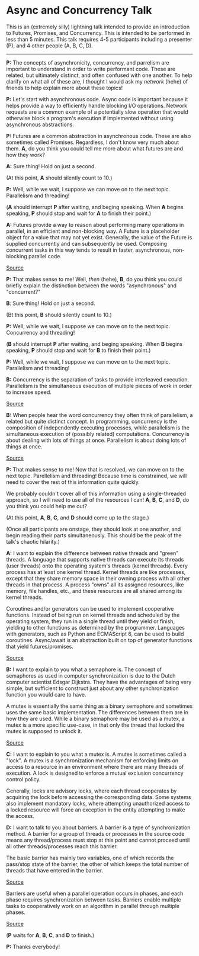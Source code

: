 # Async and Concurrency Talk

This is an (extremely silly) lightning talk intended to provide an introduction
to Futures, Promises, and Concurrency. This is intended to be performed in
less than 5 minutes. This talk requires 4-5 participants including a presenter
(P), and 4 other people (A, B, C, D).

---

**P:** The concepts of asynchronicity, concurrency, and parrelism are
  important to understand in order to write performant code. These are related,
  but ultimately distinct, and often confused with one another. To help clarify
  on what all of these are, I thought I would ask my *network* (hehe) of friends
  to help explain more about these topics!

**P:** Let's start with asynchronous code. Async code is important because it
  helps provide a way to efficiently handle blocking I/O operations. Network
  requests are a common example of a potentially slow operation that would
  otherwise block a program's execution if implemented without using asynchronous
  abstractions.

**P:** Futures are a common abstraction in asynchronous code. These are also
  sometimes called Promises. Regardless, I don't know very much about them.
  **A**, do you think you could tell me more about what futures are and how they
  work?

**A:** Sure thing! Hold on just a second.

(At this point, **A** should silently count to 10.)

**P:** Well, while we wait, I suppose we can move on to the next topic.
  Parallelism and threading!

(**A** should interrupt **P** after waiting, and beging speaking. When **A**
begins speaking, **P** should stop and wait for **A** to finish their point.)

**A:** Futures provide a way to reason about performing many operations in
  parallel, in an efficient and non-blocking way. A Future is a placeholder
  object for a value that may not yet exist. Generally, the value of the Future
  is supplied concurrently and can subsequently be used. Composing concurrent
  tasks in this way tends to result in faster, asynchronous, non-blocking
  parallel code.

[Source](https://docs.scala-lang.org/overviews/core/futures.html)

**P:** That makes sense to me! Well, *then* (hehe), **B**, do you think you
  could briefly explain the distinction between the words "asynchronous" and
  "concurrent?"

**B**: Sure thing! Hold on just a second.

(Bt this point, **B** should silently count to 10.)

**P:** Well, while we wait, I suppose we can move on to the next topic.
  Concurrency and threading!

(**B** should interrupt **P** after waiting, and beging speaking. When **B**
begins speaking, **P** should stop and wait for **B** to finish their point.)

**P:** Well, while we wait, I suppose we can move on to the next topic.
  Parallelism and threading!

**B:** Concurrency is the separation of tasks to provide interleaved execution.
  Parallelism is the simultaneous execution of multiple pieces of work in order
  to increase speed.

[Source](https://github.com/servo/servo/wiki/Design)

**B:** When people hear the word concurrency they often think of
  parallelism, a related but quite distinct concept. In programming, concurrency
  is the composition of independently executing processes, while parallelism is
  the simultaneous execution of (possibly related) computations. Concurrency is
  about dealing with lots of things at once. Parallelism is about doing lots of
  things at once.

[Source](https://blog.golang.org/concurrency-is-not-parallelism)

**P:** That makes sense to me! Now that is resolved, we can move on to the
  next topic. Parellelism and threading! Because time is constrained, we will
  need to cover the rest of this information quite quickly.

  We probably couldn't cover all of this information using a single-threaded
  approach, so I will need to use all of the resources I can! **A**, **B**,
  **C**, and **D**, do you think you could help me out?

(At this point, **A**, **B**, **C**, and **D** should come up to the stage.)

(Once all participants are onstage, they should look at one another, and begin
reading their parts simultaneously. This should be the peak of the talk's
chaotic hilarity.)

**A:** I want to explain the difference between native threads and "green"
  threads. A language that supports native threads can execute its threads (user
  threads) onto the operating system's threads (kernel threads). Every process
  has at least one kernel thread. Kernel threads are like processes, except that
  they share memory space in their owning process with all other threads in that
  process. A process "owns" all its assigned resources, like memory, file
  handles, etc., and these resources are all shared among its kernel threads.

  Coroutines and/or generators can be used to implement cooperative functions.
  Instead of being run on kernel threads and scheduled by the operating system,
  they run in a single thread until they yield or finish, yielding to other
  functions as determined by the programmer. Languages with generators, such as
  Python and ECMAScript 6, can be used to build coroutines. Async/await is an
  abstraction built on top of generator functions that yield futures/promises.

[Source](https://stackoverflow.com/questions/1934715/difference-between-a-coroutine-and-a-thread)

**B:** I want to explain to you what a semaphore is. The concept of semaphores
  as used in computer synchronization is due to the Dutch computer scientist
  Edsgar Dijkstra. They have the advantages of being very simple, but sufficient
  to construct just about any other synchronization function you would care to
  have.

  A mutex is essentially the same thing as a binary semaphore and sometimes uses
  the same basic implementation. The differences between them are in how they
  are used. While a binary semaphore may be used as a mutex, a mutex is a more
  specific use-case, in that only the thread that locked the mutex is supposed
  to unlock it.

[Source](http://www.cs.ucsb.edu/~rich/class/cs170/notes/Semaphores/)

**C:** I want to explain to you what a mutex is. A mutex is sometimes called
  a "lock". A mutex is a synchronization mechanism for enforcing limits on
  access to a resource in an environment where there are many threads of
  execution. A lock is designed to enforce a mutual exclusion concurrency
  control policy.

  Generally, locks are advisory locks, where each thread cooperates by acquiring
  the lock before accessing the corresponding data. Some systems also implement
  mandatory locks, where attempting unauthorized access to a locked resource
  will force an exception in the entity attempting to make the access.

**D:** I want to talk to you about barriers. A barrier is a type of
  synchronization method. A barrier for a group of threads or processes in the
  source code means any thread/process must stop at this point and cannot
  proceed until all other threads/processes reach this barrier.

  The basic barrier has mainly two variables, one of which records the pass/stop
  state of the barrier, the other of which keeps the total number of threads
  that have entered in the barrier.

[Source](https://en.wikipedia.org/wiki/Barrier_(computer_science))

  Barriers are useful when a parallel operation occurs in phases, and each phase
  requires synchronization between tasks. Barriers enable multiple tasks to
  cooperatively work on an algorithm in parallel through multiple phases.

[Source](https://docs.microsoft.com/en-us/dotnet/standard/threading/how-to-synchronize-concurrent-operations-with-a-barrier)

(**P** waits for **A**, **B**, **C**, and **D** to finish.)

**P:** Thanks everybody!

